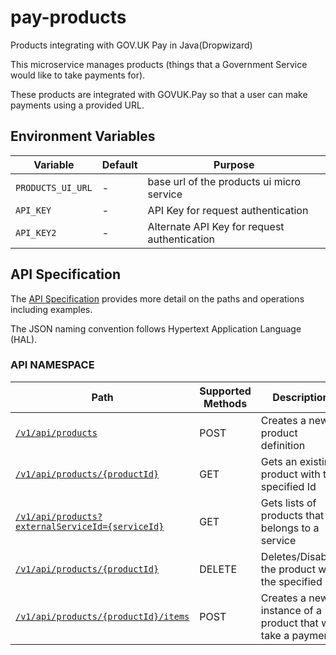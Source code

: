 # pay-products

Products integrating with GOV.UK Pay in Java(Dropwizard)

This microservice manages products (things that a Government Service would like to take payments for).

These products are integrated with GOVUK.Pay so that a user can make payments using a provided URL. 

## Environment Variables

| Variable | Default | Purpose |
|----------|---------|---------|
| `PRODUCTS_UI_URL` | - | base url of the products ui micro service |
| `API_KEY`     | - | API Key for request authentication |
| `API_KEY2`    | - | Alternate API Key for request authentication |

## API Specification

The [API Specification](docs/api_specification.md) provides more detail on the paths and operations including examples.

The JSON naming convention follows Hypertext Application Language (HAL).
 
### API NAMESPACE

| Path                          | Supported Methods | Description                        |
| ----------------------------- | ----------------- | ---------------------------------- |
|[```/v1/api/products```](docs/api_specification.md#post-v1apiproducts)        | POST    |  Creates a new product definition            |
|[```/v1/api/products/{productId}```](docs/api_specification.md#get-v1apiproductsproductid)        | GET    |  Gets an existing product with the specified Id   |
|[```/v1/api/products?externalServiceId={serviceId}```](docs/api_specification.md#get-v1apiproductsexternalserviceidserviceid)        | GET    |  Gets lists of products that belongs to a service   |
|[```/v1/api/products/{productId}```](docs/api_specification.md#delete-v1apiproductsproductid)        | DELETE    |  Deletes/Disables the product with the specified Id   |
|[```/v1/api/products/{productId}/items```](docs/api_specification.md#post-v1apiproductsproductiditems)        | POST    |  Creates a new instance of a product that will take a payment  |
   
  
